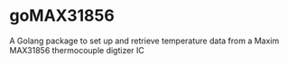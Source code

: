 # goMAX31856
A Golang package to set up and retrieve temperature data from a Maxim MAX31856 thermocouple digtizer IC
